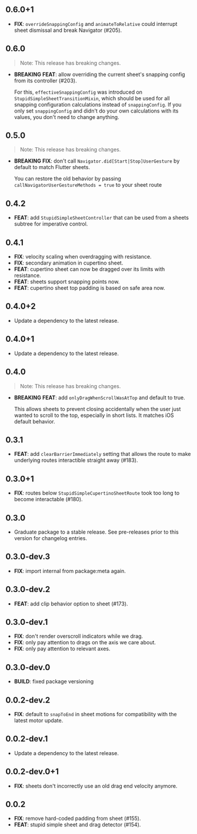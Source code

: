 ## 0.6.0+1

 - **FIX**: `overrideSnappingConfig` and `animateToRelative` could interrupt sheet dismissal and break Navigator (#205).

## 0.6.0

> Note: This release has breaking changes.

 - **BREAKING** **FEAT**: allow overriding the current sheet's snapping config from its controller (#203).

    For this, `effectiveSnappingConfig` was introduced on `StupidSimpleSheetTransitionMixin`, which should be used for all snapping configuration calculations instead of `snappingConfig`.
    If you only set `snappingConfig` and didn't do your own calculations with its values, you don't need to change anything.

## 0.5.0

> Note: This release has breaking changes.

 - **BREAKING** **FIX**: don't call `Navigator.did[Start|Stop]UserGesture` by default to match Flutter sheets.

    You can restore the old behavior by passing `callNavigatorUserGestureMethods = true` to your sheet route


## 0.4.2

 - **FEAT**: add `StupidSimpleSheetController` that can be used from a sheets subtree for imperative control.

## 0.4.1

 - **FIX**: velocity scaling when overdragging with resistance.
 - **FIX**: secondary animation in cupertino sheet.
 - **FEAT**: cupertino sheet can now be dragged over its limits with resistance.
 - **FEAT**: sheets support snapping points now.
 - **FEAT**: cupertino sheet top padding is based on safe area now.

## 0.4.0+2

 - Update a dependency to the latest release.

## 0.4.0+1

 - Update a dependency to the latest release.

## 0.4.0

> Note: This release has breaking changes.

 - **BREAKING** **FEAT**: add `onlyDragWhenScrollWasAtTop` and default to true.

    This allows sheets to prevent closing accidentally when the user just wanted to scroll to the top, especially in short lists. It matches iOS default behavior.


## 0.3.1

 - **FEAT**: add `clearBarrierImmediately` setting that allows the route to make underlying routes interactible straight away (#183).

## 0.3.0+1

 - **FIX**: routes below `StupidSimpleCupertinoSheetRoute` took too long to become interactable (#180).

## 0.3.0

 - Graduate package to a stable release. See pre-releases prior to this version for changelog entries.

## 0.3.0-dev.3

 - **FIX**: import internal from package:meta again.

## 0.3.0-dev.2

 - **FEAT**: add clip behavior option to sheet (#173).

## 0.3.0-dev.1

 - **FIX**: don't render overscroll indicators while we drag.
 - **FIX**: only pay attention to drags on the axis we care about.
 - **FIX**: only pay attention to relevant axes.

## 0.3.0-dev.0

 - **BUILD**: fixed package versioning

## 0.0.2-dev.2

 - **FIX**: default to `snapToEnd` in sheet motions for compatibility with the latest motor update.

## 0.0.2-dev.1

 - Update a dependency to the latest release.

## 0.0.2-dev.0+1

 - **FIX**: sheets don't incorrectly use an old drag end velocity anymore.

## 0.0.2

 - **FIX**: remove hard-coded padding from sheet (#155).
 - **FEAT**: stupid simple sheet and drag detector (#154).


